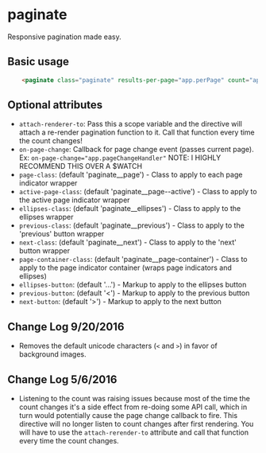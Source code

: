 # paginate

Responsive pagination made easy.

## Basic usage

```html
    <paginate class="paginate" results-per-page="app.perPage" count="app.count" ng-model="app.page"></paginate>
```

## Optional attributes

* `attach-renderer-to`: Pass this a scope variable and the directive will attach a re-render pagination function to it. Call that function every time the count changes!
* `on-page-change`: Callback for page change event (passes current page). Ex: `on-page-change="app.pageChangeHandler"` NOTE: I HIGHLY RECOMMEND THIS OVER A $WATCH
* `page-class`: (default 'paginate__page') - Class to apply to each page indicator wrapper
* `active-page-class`: (default 'paginate__page--active') - Class to apply to the active page indicator wrapper
* `ellipses-class`: (default 'paginate__ellipses') - Class to apply to the ellipses wrapper
* `previous-class`: (default 'paginate__previous') - Class to apply to the 'previous' button wrapper
* `next-class`: (default 'paginate__next')  - Class to apply to the 'next' button wrapper
* `page-container-class`: (default 'paginate__page-container') - Class to apply to the page indicator container (wraps page indicators and ellipses)
* `ellipses-button`: (default '...') - Markup to apply to the ellipses button
* `previous-button`: (default '<') - Markup to apply to the previous button
* `next-button`: (default '>') - Markup to apply to the next button

## Change Log 9/20/2016

* Removes the default unicode characters (`<` and `>`) in favor of background images.

## Change Log 5/6/2016

* Listening to the count was raising issues because most of the time the count changes it's a side effect from re-doing some API call, which in turn would potentially cause the page change callback to fire. This directive will no longer listen to count changes after first rendering. You will have to use the `attach-rerender-to` attribute and call that function every time the count changes.
